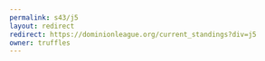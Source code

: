 ```yaml
---
permalink: s43/j5
layout: redirect
redirect: https://dominionleague.org/current_standings?div=j5
owner: truffles
---
```

